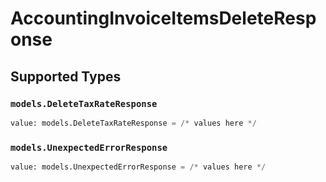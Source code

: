 # AccountingInvoiceItemsDeleteResponse


## Supported Types

### `models.DeleteTaxRateResponse`

```python
value: models.DeleteTaxRateResponse = /* values here */
```

### `models.UnexpectedErrorResponse`

```python
value: models.UnexpectedErrorResponse = /* values here */
```


